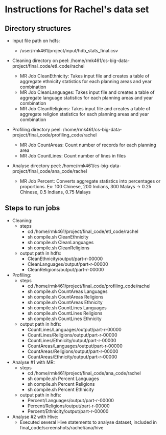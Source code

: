 # Instructions for Rachel's data set

## Directory structures
- Input file path on hdfs:
  - /user/rmk461/project/input/hdb_stats_final.csv

- Cleaning directory on peel: /home/rmk461/cs-big-data-project/final_code/etl_code/rachel
  - MR Job CleanEthnicity: Takes input file and creates a table of aggregate ethnicity statistics for each planning areas and year combination 
  - MR Job CleanLanguages: Takes input file and creates a table of aggregate language statistics for each planning areas and year combination 
  - MR Job CleanReligions: Takes input file and creates a table of aggregate religion statistics for each planning areas and year combination 

- Profiling directory peel: /home/rmk461/cs-big-data-project/final_code/profiling_code/rachel
  - MR Job CountAreas: Count number of records for each planning area
  - MR Job CountLines: Count number of lines in files

- Analyse directory peel: /home/rmk461/cs-big-data-project/final_code/ana_code/rachel
  - MR Job Percent: Converts aggregate statistics into percentages or proportions. Ex: 100 Chinese, 200 Indians, 300 Malays ->   0.25 Chinese, 0.5 Indians, 0.75 Malays

## Steps to run jobs
- Cleaning:
  - steps
    - cd /home/rmk461/project/final_code/etl_code/rachel
    - sh compile.sh CleanEthnicity 
    - sh compile.sh CleanLanguages
    - sh compile.sh CleanReligions 
  - output path in hdfs:
    - CleanEthnicity/output/part-r-00000
    - CleanLanguages/output/part-r-00000
    - CleanReligions/output/part-r-00000
- Profiling:
  - steps
    - cd /home/rmk461/project/final_code/profiling_code/rachel
    - sh compile.sh CountAreas Languages 
    - sh compile.sh CountAreas Religions
    - sh compile.sh CountAreas Ethnicity
    - sh compile.sh CountLines Languages 
    - sh compile.sh CountLines Religions
    - sh compile.sh CountLines Ethnicity
  - output path in hdfs:
    - CountLines/Languages/output/part-r-00000
    - CountLines/Religions/output/part-r-00000
    - CountLines/Ethnicity/output/part-r-00000
    - CountAreas/Languages/output/part-r-00000
    - CountAreas/Religions/output/part-r-00000
    - CountAreas/Ethnicity/output/part-r-00000
- Analyse #1 with MR:
  - steps
    - cd /home/rmk461/project/final_code/ana_code/rachel
    - sh compile.sh Percent Languages 
    - sh compile.sh Percent Religions
    - sh compile.sh Percent Ethnicity 
  - output path in hdfs:
    - Percent/Languages/output/part-r-00000
    - Percent/Religions/output/part-r-00000
    - Percent/Ethnicity/output/part-r-00000
- Analyse #2 with Hive:
  - Executed several Hive statements to analyse dataset, included in final_code/screenshots/rachel/ana/hive